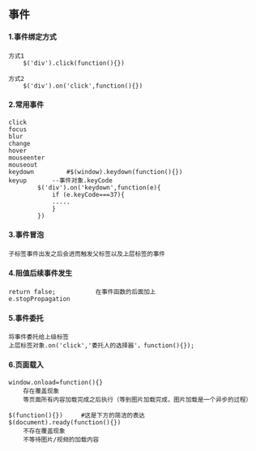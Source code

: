 ## 事件

#### 1.事件绑定方式

```
方式1
	$('div').click(function(){})

方式2
	$('div').on('click',function(){})
```

#### 2.常用事件

```
click
focus
blur
change
hover
mouseenter
mouseout
keydown			#$(window).keydown(function(){})
keyup		--事件对象.keyCode
		$('div').on('keydown',function(e){
			if (e.keyCode===37){
			.....
			}
		})
```

#### 3.事件冒泡

```
子标签事件出发之后会进而触发父标签以及上层标签的事件
```

#### 4.阻值后续事件发生

```
return false;			在事件函数的后面加上
e.stopPropagation		
```

#### 5.事件委托

```
将事件委托给上级标签
上层标签对象.on('click','委托人的选择器'，function(){});
```

#### 6.页面载入

```
window.onload=function(){}
	存在覆盖现象
	等页面所有内容加载完成之后执行（等到图片加载完成，图片加载是一个异步的过程）
	
$(function(){})		#这是下方的简洁的表达
$(document).ready(function(){})
	不存在覆盖现象
	不等待图片/视频的加载内容
```

